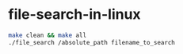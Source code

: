 # file-search-in-linux

```bash
make clean && make all
./file_search /absolute_path filename_to_search
```
